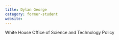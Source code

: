 ```yaml
---
title: Dylan George
category: former-student
website: 
---
```


White House Office of Science and Technology Policy
